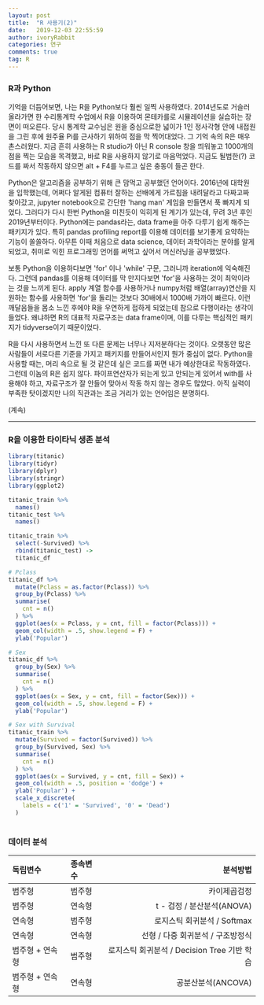 ```yaml
---
layout: post
title:  "R 사용기(2)"
date:   2019-12-03 22:55:59
author: ivoryRabbit
categories: 연구
comments: true
tag: R
---
```


### R과 Python

 기억을 더듬어보면, 나는 R을 Python보다 훨씬 일찍 사용하였다. 2014년도로 거슬러 올라가면 한 수리통계학 수업에서 R을 이용하여 몬테카를로 시뮬레이션을 실습하는 장면이 떠오른다. 당시 통계학 교수님은 원을 중심으로한 넓이가 1인 정사각형 안에 내접원을 그린 후에 원주율 Pi를 근사하기 위하여 점을 막 찍어대었다. 그 기억 속의 R은 매우 촌스러웠다. 지금 흔히 사용하는 R studio가 아닌 R console 창을 띄워놓고 1000개의 점을 찍는 모습을 목격했고, 바로 R을 사용하지 않기로 마음먹었다. 지금도 될법한(?) 코드를 짜서 작동하지 않으면 alt + F4를 누르고 싶은 충동이 들곤 한다.

 Python은 알고리즘을 공부하기 위해 큰 맘먹고 공부했던 언어이다. 2016년에 대학원을 입학했는데, 어쩌다 알게된 컴퓨터 잘하는 선배에게 가르침을 내려달라고 다짜고짜 찾아갔고, jupyter notebook으로 간단한 'hang man' 게임을 만들면서 푹 빠지게 되었다. 그러다가 다시 한번 Python을 미친듯이 익히게 된 계기가 있는데, 무려 3년 후인 2019년부터이다. Python에는 pandas라는, data frame을 아주 다루기 쉽게 해주는 패키지가 있다. 특히 pandas profiling report를 이용해 데이터를 보기좋게 요약하는 기능이 쏠쏠하다. 아무튼 이때 처음으로 data science, 데이터 과학이라는 분야를 알게되었고, 취미로 익힌 프로그래밍 언어를 써먹고 싶어서 머신러닝을 공부했었다.

 보통 Python을 이용하다보면 'for' 이나 'while' 구문, 그러니까 iteration에 익숙해진다. 그런데 pandas를 이용해 데이터를 막 만지다보면 'for'을 사용하는 것이 최악이라는 것을 느끼게 된다. apply 계열 함수를 사용하거나 numpy처럼 배열(array)연산을 지원하는 함수를 사용하면 'for'을 돌리는 것보다 30배에서 1000배 가까이 빠르다. 이런 깨달음들을 몸소 느낀 후에야 R을 우연하게 접하게 되었는데 참으로 다행이라는 생각이 들었다. 왜냐하면 R의 대표적 자료구조는 data frame이며, 이를 다루는 핵심적인 패키지가 tidyverse이기 때문이었다.

 R을 다시 사용하면서 느낀 또 다른 문제는 너무나 지저분하다는 것이다. 오랫동안 많은 사람들이 서로다른 기준을 가지고 패키지를 만들어서인지 뭔가 중심이 없다. Python을 사용할 때는, 머리 속으로 될 것 같은데 싶은 코드를 짜면 내가 예상한대로 작동하였다. 그런데 이놈의 R은 쉽지 않다. 파이프연산자가 되는게 있고 안되는게 있어서 with를 사용해야 하고, 자료구조가 잘 안들어 맞아서 작동 하지 않는 경우도 많았다. 아직 실력이 부족한 탓이겠지만 나의 직관과는 조금 거리가 있는 언어임은 분명하다.

(계속)

***


### R을 이용한 타이타닉 생존 분석


```R
library(titanic)
library(tidyr)
library(dplyr)
library(stringr)
library(ggplot2)

titanic_train %>% 
  names()
titanic_test %>% 
  names()

titanic_train %>% 
  select(-Survived) %>% 
  rbind(titanic_test) ->
  titanic_df

# Pclass
titanic_df %>%
  mutate(Pclass = as.factor(Pclass)) %>% 
  group_by(Pclass) %>% 
  summarise(
    cnt = n()
  ) %>% 
  ggplot(aes(x = Pclass, y = cnt, fill = factor(Pclass))) + 
  geom_col(width = .5, show.legend = F) + 
  ylab('Popular')

# Sex
titanic_df %>%
  group_by(Sex) %>% 
  summarise(
    cnt = n()
  ) %>% 
  ggplot(aes(x = Sex, y = cnt, fill = factor(Sex))) + 
  geom_col(width = .5, show.legend = F) + 
  ylab('Popular')

# Sex with Survival
titanic_train %>% 
  mutate(Survived = factor(Survived)) %>% 
  group_by(Survived, Sex) %>% 
  summarise(
    cnt = n()
  ) %>% 
  ggplot(aes(x = Survived, y = cnt, fill = Sex)) +
  geom_col(width = .5, position = 'dodge') + 
  ylab('Popular') +
  scale_x_discrete(
    labels = c('1' = 'Survived', '0' = 'Dead')
  )
  
```

### 데이터 분석

독립변수 | 종속변수 | 분석방법
:-- | :-- | --:
범주형 | 범주형 | 카이제곱검정
범주형 | 연속형 | t - 검정 / 분산분석(ANOVA)
연속형 | 범주형 | 로지스틱 회귀분석 / Softmax
연속형 | 연속형 | 선형 / 다중 회귀분석 / 구조방정식
범주형 + 연속형 | 범주형 | 로지스틱 회귀분석 / Decision Tree 기반 학습
범주형 + 연속형 | 연속형 | 공분산분석(ANCOVA)

